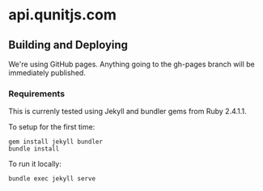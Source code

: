 # api.qunitjs.com

## Building and Deploying

We're using GitHub pages. Anything going to the gh-pages branch will be immediately published.

### Requirements

This is currenly tested using Jekyll and bundler gems from Ruby 2.4.1.1.

To setup for the first time:

```shell
gem install jekyll bundler
bundle install
```

To run it locally:

```shell
bundle exec jekyll serve
```
